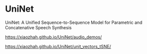 # UniNet

UniNet: A Unified Sequence-to-Sequence Model for
Parametric and Concatenative Speech Synthesis

https://xiaozhah.github.io/UniNet/audio_demos/

https://xiaozhah.github.io/UniNet/unit_vectors_tSNE/
